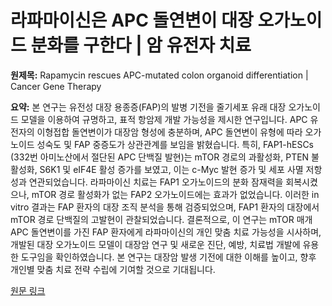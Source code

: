 # 라파마이신은 APC 돌연변이 대장 오가노이드 분화를 구한다 | 암 유전자 치료

**원제목:** Rapamycin rescues APC-mutated colon organoid differentiation | Cancer Gene Therapy

**요약:** 본 연구는 유전성 대장 용종증(FAP)의 발병 기전을 줄기세포 유래 대장 오가노이드 모델을 이용하여 규명하고, 표적 항암제 개발 가능성을 제시한 연구입니다.  APC 유전자의 이형접합 돌연변이가 대장암 형성에 충분하며, APC 돌연변이 유형에 따라 오가노이드 성숙도 및 FAP 중증도가 상관관계를 보임을 밝혔습니다. 특히,  FAP1-hESCs (332번 아미노산에서 절단된 APC 단백질 발현)는 mTOR 경로의 과활성화, PTEN 불활성화, S6K1 및 eIF4E 활성 증가를 보였고, 이는 c-Myc 발현 증가 및 세포 사멸 저항성과 연관되었습니다.  라파마이신 치료는 FAP1 오가노이드의 분화 잠재력을 회복시켰으나, mTOR 경로 활성화가 없는 FAP2 오가노이드에는 효과가 없었습니다.  이러한  in vitro 결과는 FAP 환자의 대장 조직 분석을 통해 검증되었으며, FAP1 환자의 대장에서 mTOR 경로 단백질의 고발현이 관찰되었습니다.  결론적으로, 이 연구는  mTOR 매개 APC 돌연변이를 가진 FAP 환자에게 라파마이신의 개인 맞춤 치료 가능성을 시사하며, 개발된 대장 오가노이드 모델이 대장암 연구 및 새로운 진단, 예방, 치료법 개발에 유용한 도구임을 확인하였습니다.  본 연구는 대장암 발생 기전에 대한 이해를 높이고, 향후  개인별 맞춤 치료 전략 수립에 기여할 것으로 기대됩니다.

[원문 링크](https://www.nature.com/articles/s41417-025-00935-3)
